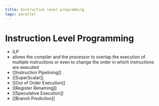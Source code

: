 ```yaml
---
title: Instruction level programming
tags: parallel 
---
```


# Instruction Level Programming
- ILP
- allows the compiler and the processor to overlap the execution of multiple instructions or even to change the order in which instructions are executed
- [[Instruction Pipelining]]
- [[SuperScalar]]
- [[Out of Order Execution]]
- [[Register Renaming]]
- [[Speculative Execution]]
- [[Branch Prediction]]


















